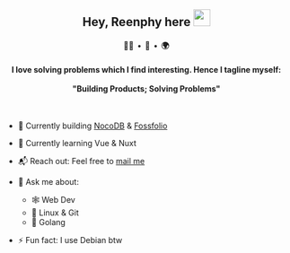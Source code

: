 <h2 align="center">Hey, Reenphy here <img src="https://raw.githubusercontent.com/MartinHeinz/MartinHeinz/master/wave.gif" height="30px"></h2>
<h4 align="center" align="center">🧑‍💻 &nbsp;•&nbsp; 🎹 &nbsp;•&nbsp; 🌍</h4>
<h4 align="center">I love solving problems which I find interesting. Hence I tagline myself: <br/><br/>"Building Products; Solving Problems"</h4><br/>

- 🔭 Currently building <a href="https://github.com/nocodb">NocoDB</a> & <a href="https://github.com/DarkPhoenix2704/fossfolio">Fossfolio</a><br/>

- 🌱 Currently learning Vue & Nuxt

- 📬 Reach out: Feel free to <a href="mailto:reenphygeorge@gmail.com">mail me</a><br>

- 💬 Ask me about:

  - 🕸️ Web Dev
  - 🐧 Linux & Git
  - 💙 Golang

- ⚡ Fun fact: I use Debian btw
